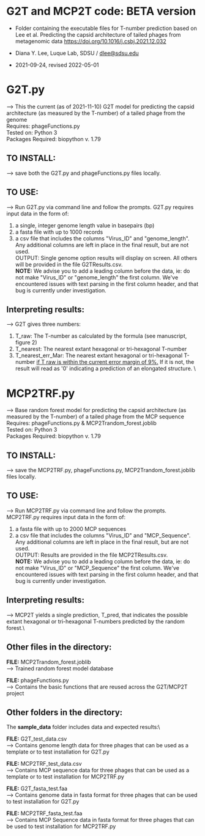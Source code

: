 
# G2T and MCP2T code: BETA version

- Folder containing the executable files for T-number prediction based on Lee et al. Predicting the capsid architecture of tailed phages from metagenomic data https://doi.org/10.1016/j.csbj.2021.12.032

- Diana Y. Lee, Luque Lab, SDSU / dlee@sdsu.edu
- 2021-09-24, revised 2022-05-01



# G2T.py
--> This the current (as of 2021-11-10) G2T model for predicting the capsid architecture (as measured by the T-number) of a tailed phage from the genome\
Requires: phageFunctions.py\
Tested on: Python 3\
Packages Required: biopython v. 1.79

## TO INSTALL:
--> save both the G2T.py and phageFunctions.py files locally.

## TO USE:
--> Run G2T.py via command line and follow the prompts. G2T.py requires input data in the form of:
1. a single, integer genome length value in basepairs (bp)
2. a fasta file with up to 1000 records
3. a csv file that includes the columns "Virus_ID" and "genome_length". Any additional columns are left in place in the final result, but are not used.\
    OUTPUT: Single genome option results will display on screen. All others will be provided in the file G2TResults.csv. \
    **NOTE:** We advise you to add a leading column before the data, ie: do not make "Virus_ID" or "genome_length" the first column. 
    We've encountered issues with text parsing in the first column header, and that bug is currently under investigation.

## Interpreting results:
--> G2T gives three numbers:
1. T_raw: The T-number as calculated by the formula (see manuscript, figure 2)
2. T_nearest: The nearest extant hexagonal or tri-hexagonal T-number
3. T_nearest_err_Mar: The nearest extant hexagonal or tri-hexagonal T-number <ins>if T raw is within the current error margin of 9%.</ins> If it is not, the result will read as '0' indicating a prediction of an elongated structure. \

# MCP2TRF.py
--> Base random forest model for predicting the capsid architecture (as measured by the T-number) of a tailed phage from the MCP sequence \
Requires: phageFunctions.py & MCP2Trandom_forest.joblib\
Tested on: Python 3\
Packages Required: biopython v. 1.79

## TO INSTALL:
--> save the MCP2TRF.py, phageFunctions.py, MCP2Trandom_forest.joblib files locally.

## TO USE:
--> Run MCP2TRF.py via command line and follow the prompts. MCP2TRF.py requires input data in the form of:
1. a fasta file with up to 2000 MCP sequences
2. a csv file that includes the columns "Virus_ID" and "MCP_Sequence". Any additional columns are left in place in the final result, but are not used.\
    OUTPUT: Results are provided in the file MCP2TResults.csv. \
    **NOTE:** We advise you to add a leading column before the data, ie: do not make "Virus_ID" or "MCP_Sequence" the first column. 
    We've encountered issues with text parsing in the first column header, and that bug is currently under investigation.

## Interpreting results:
--> MCP2T yields a single prediction, T_pred, that indicates the possible extant hexagonal or tri-hexagonal T-numbers predicted by the random forest.\ 




## Other files in the directory:
**FILE:** MCP2Trandom_forest.joblib \
--> Trained random forest model database

**FILE:** phageFunctions.py \
--> Contains the basic functions that are reused across the G2T/MCP2T project

## Other folders in the directory:

The **sample_data** folder includes data and expected results:\

**FILE:** G2T_test_data.csv \
--> Contains genome length data for three phages that can be used as a template or to test installation for G2T.py

**FILE:** MCP2TRF_test_data.csv \
--> Contains MCP sequence data for three phages that can be used as a template or to test installation for MCP2TRF.py

**FILE:** G2T_fasta_test.faa \
--> Contains genome data in fasta format for three phages that can be used to test installation for G2T.py

**FILE:** MCP2TRF_fasta_test.faa \
--> Contains MCP Sequence data in fasta format for three phages that can be used to test installation for MCP2TRF.py
